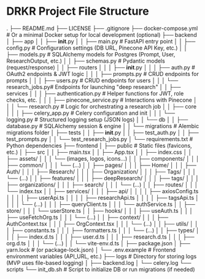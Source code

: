 # DRKR Project File Structure

.
├── README.md
├── LICENSE
├── .gitignore
├── docker-compose.yml          # Or a minimal Docker setup for local development (optional)
├── backend
│   ├── app
│   │   ├── __init__.py
│   │   ├── main.py             # FastAPI entry point
│   │   ├── config.py           # Configuration settings (DB URL, Pinecone API Key, etc.)
│   │   ├── models.py           # SQLAlchemy models for Postgres (Prompt, User, ResearchOutput, etc.)
│   │   ├── schemas.py          # Pydantic models (request/response)
│   │   ├── routers
│   │   │   ├── __init__.py
│   │   │   ├── auth.py         # OAuth2 endpoints & JWT logic
│   │   │   ├── prompts.py      # CRUD endpoints for prompts
│   │   │   ├── users.py        # CRUD endpoints for users
│   │   │   └── research_jobs.py# Endpoints for launching "deep research"
│   │   ├── services
│   │   │   ├── authentication.py  # Helper functions for JWT, role checks, etc.
│   │   │   ├── pinecone_service.py # Interactions with Pinecone
│   │   │   └── research.py     # Logic for orchestrating a research job
│   │   ├── core
│   │   │   ├── celery_app.py   # Celery configuration and init
│   │   │   └── logging.py      # Structured logging setup (JSON logs)
│   │   └── db
│   │       ├── database.py     # SQLAlchemy session & engine
│   │       └── migrations      # Alembic migrations folder
│   ├── tests
│   │   ├── __init__.py
│   │   ├── test_auth.py
│   │   ├── test_prompts.py
│   │   └── test_research_jobs.py
│   └── requirements.txt        # Python dependencies
├── frontend
│   ├── public                  # Static files (favicons, etc.)
│   ├── src
│   │   ├── main.tsx
│   │   ├── App.tsx
│   │   ├── index.css
│   │   ├── assets/
│   │   │   └── (images, logos, icons...)
│   │   ├── components/
│   │   │   ├── common/
│   │   │   └── (...)
│   │   ├── pages/
│   │   │   ├── Home/
│   │   │   ├── Auth/
│   │   │   ├── Research/
│   │   │   ├── Organization/
│   │   │   ├── Tags/
│   │   │   └── (...)
│   │   ├── features/
│   │   │   ├── deepResearch/
│   │   │   ├── tags/
│   │   │   ├── organizations/
│   │   │   ├── search/
│   │   │   └── (...)
│   │   ├── routes/
│   │   │   └── index.tsx
│   │   ├── services/
│   │   │   ├── api/
│   │   │   │   ├── axiosConfig.ts
│   │   │   │   ├── userApi.ts
│   │   │   │   ├── researchApi.ts
│   │   │   │   ├── tagsApi.ts
│   │   │   │   └── (...)
│   │   │   ├── queryClient.ts
│   │   │   └── authService.ts
│   │   ├── store/
│   │   │   └── userStore.ts
│   │   ├── hooks/
│   │   │   ├── useAuth.ts
│   │   │   ├── useFetchOrg.ts
│   │   │   └── (...)
│   │   ├── context/
│   │   │   ├── AuthContext.tsx
│   │   │   ├── OrgContext.tsx
│   │   │   └── (...)
│   │   ├── utils/
│   │   │   ├── constants.ts
│   │   │   ├── formatters.ts
│   │   │   └── (...)
│   │   ├── types/
│   │   │   ├── index.d.ts
│   │   │   ├── user.d.ts
│   │   │   ├── research.d.ts
│   │   │   ├── org.d.ts
│   │   │   └── (...)
│   │   └── vite-env.d.ts
│   ├── package.json
│   ├── yarn.lock             # (or package-lock.json)
│   └── .env.example         # Frontend environment variables (API_URL, etc.)
├── logs                        # Directory for storing logs (MVP uses file-based logging)
│   ├── backend.log
│   └── celery.log
└── scripts
    └── init_db.sh             # Script to initialize DB or run migrations (if needed)

